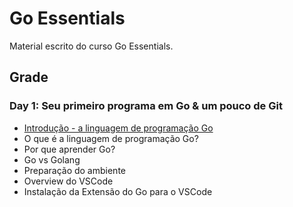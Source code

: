 # Go Essentials

Material escrito do curso Go Essentials.

## Grade

### Day 1: Seu primeiro programa em Go & um pouco de Git
- [Introdução - a linguagem de programação Go](./introduction/README.md)
- O que é a linguagem de programação Go?
- Por que aprender Go?
- Go vs Golang
- Preparação do ambiente
- Overview do VSCode
- Instalação da Extensão do Go para o VSCode

### 